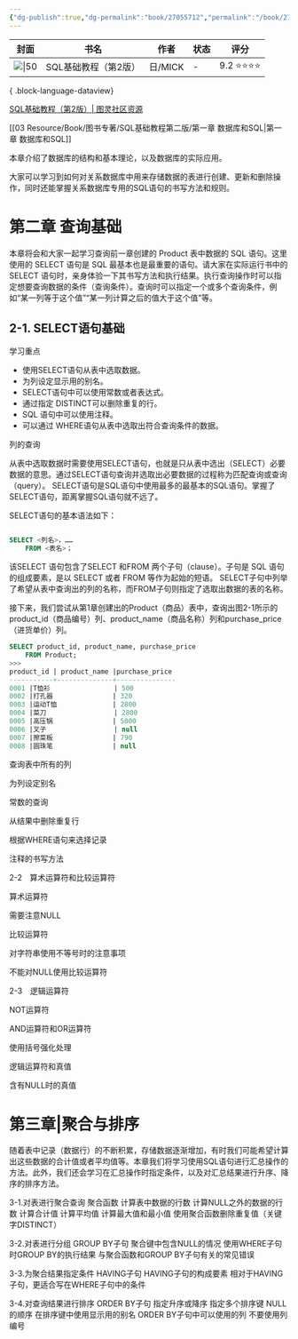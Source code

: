 ```yaml
---
{"dg-publish":true,"dg-permalink":"book/27055712","permalink":"/book/27055712/","metatags":{"description":"本书是畅销书《SQL基础教程》第2版，介绍了关系数据库以及用来操作关系数据库的SQL语言的使用方法。书中通过丰富的图示、大量示例程序和详实的操作步骤说明，让读者循序渐进地掌握SQL的基础知识和使用技巧，切实提高编程能力。每章结尾设置有练习题，帮助读者检验对各章内容的理解程度。另外，本书还将重要知识点总结为“法则”，方便读者随时查阅。适合数据库和SQL语言的初学者阅读，也可作为大中专院校的教材及企业新人培训用书。","og:site_name":"DavonOs","og:title":"SQL基础教程（第2版）","og:type":"book","og:url":"https://zuji.eu.org/book/27055712","og:image":"https://wfqqreader-1252317822.image.myqcloud.com/cover/871/26211871/t6_26211871.jpg","og:image:width":"50","og:image:alt":"bookcover"},"tags":["books/T工业技术/TP自动化技术、计算机技术"]}
---
```



| 封面                                                                     | 书名           | 作者     | 状态 | 评分       |
| ---------------------------------------------------------------------- | ------------ | ------ | -- | -------- |
| ![\|50](https://img3.doubanio.com/view/subject/l/public/s34971742.jpg) | SQL基础教程（第2版） | 日/MICK | \- | 9.2 ⭐⭐⭐⭐ |

{ .block-language-dataview}

[SQL基础教程（第2版）| 图灵社区资源](https://www.ituring.com.cn/book/1880)

[[03 Resource/Book/图书专著/SQL基础教程第二版/第一章 数据库和SQL\|第一章 数据库和SQL]]

本章介绍了数据库的结构和基本理论，以及数据库的实际应用。

大家可以学习到如何对关系数据库中用来存储数据的表进行创建、更新和删除操作，同时还能掌握关系数据库专用的SQL语句的书写方法和规则。



# 第二章 查询基础

本章将会和大家一起学习查询前一章创建的 Product 表中数据的 SQL 语句。这里使用的 SELECT 语句是 SQL 最基本也是最重要的语句。请大家在实际运行书中的 SELECT 语句时，亲身体验一下其书写方法和执行结果。执行查询操作时可以指定想要查询数据的条件（查询条件）。查询时可以指定一个或多个查询条件，例如“某一列等于这个值”“某一列计算之后的值大于这个值”等。


## 2-1. SELECT语句基础

学习重点
- 使用SELECT语句从表中选取数据。 
- 为列设定显示用的别名。
- SELECT语句中可以使用常数或者表达式。 
- 通过指定 DISTINCT可以删除重复的行。 
- SQL 语句中可以使用注释。 
- 可以通过 WHERE语句从表中选取出符合查询条件的数据。

列的查询

从表中选取数据时需要使用SELECT语句，也就是只从表中选出（SELECT）必要数据的意思。通过SELECT语句查询并选取出必要数据的过程称为匹配查询或查询（query）。 SELECT语句是SQL语句中使用最多的最基本的SQL语句。掌握了SELECT语句，距离掌握SQL语句就不远了。

SELECT语句的基本语法如下：

```sql

SELECT <列名>，……
	FROM <表名>；

```

该SELECT 语句包含了SELECT 和FROM 两个子句（clause）。子句是 SQL 语句的组成要素，是以 SELECT 或者 FROM 等作为起始的短语。
SELECT子句中列举了希望从表中查询出的列的名称，而FROM子句则指定了选取出数据的表的名称。

接下来，我们尝试从第1章创建出的Product（商品）表中，查询出图2-1所示的 product_id（商品编号）列、product_name（商品名称）列和purchase_price（进货单价）列。

```sql
SELECT product_id, product_name, purchase_price
	FROM Product;
>>>
product_id | product_name |purchase_price
-----------+--------------+---------------
0001 |T恤衫                | 500
0002 |打孔器               | 320
0003 |运动T恤              | 2800
0004 |菜刀                 | 2800
0005 |高压锅               | 5000
0006 |叉子                 | null
0007 |擦菜板               | 790
0008 |圆珠笔               | null
```

查询表中所有的列

为列设定别名

常数的查询

从结果中删除重复行

根据WHERE语句来选择记录

注释的书写方法

2-2　算术运算符和比较运算符

算术运算符

需要注意NULL

比较运算符

对字符串使用不等号时的注意事项

不能对NULL使用比较运算符

2-3　逻辑运算符

NOT运算符

AND运算符和OR运算符

使用括号强化处理

逻辑运算符和真值

含有NULL时的真值

# 第三章|聚合与排序

随着表中记录（数据行）的不断积累，存储数据逐渐增加，有时我们可能希望计算出这些数据的合计值或者平均值等。本章我们将学习使用SQL语句进行汇总操作的方法。此外，我们还会学习在汇总操作时指定条件，以及对汇总结果进行升序、降序的排序方法。

3-1.对表进行聚合查询
聚合函数
计算表中数据的行数
计算NULL之外的数据的行数
计算合计值
计算平均值
计算最大值和最小值
使用聚合函数删除重复值（关键字DISTINCT）

3-2.对表进行分组
GROUP BY子句
聚合键中包含NULL的情况
使用WHERE子句时GROUP BY的执行结果
与聚合函数和GROUP BY子句有关的常见错误

3-3.为聚合结果指定条件
HAVING子句
HAVING子句的构成要素
相对于HAVING子句，更适合写在WHERE子句中的条件

3-4.对查询结果进行排序
ORDER BY子句
指定升序或降序
指定多个排序键
NULL的顺序
在排序键中使用显示用的别名
ORDER BY子句中可以使用的列
不要使用列编号